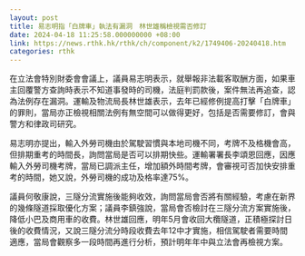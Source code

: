 ```yaml
---
layout: post
title: 易志明指「白牌車」執法有漏洞　林世雄稱檢視需否修訂
date: 2024-04-18 11:25:58.000000000 +08:00
link: https://news.rthk.hk/rthk/ch/component/k2/1749406-20240418.htm
categories: rthk
---
```


在立法會特別財委會會議上，議員易志明表示，就舉報非法載客取酬方面，如果車主回覆警方查詢時表示不知道事發時的司機，法庭判罰款後，案件無法再追查，認為法例存在漏洞。運輸及物流局長林世雄表示，去年已經修例提高打擊「白牌車」的罪則，當局亦正檢視相關法例有無空間可以做得更好，包括是否需要修訂，會與警方和律政司研究。

易志明亦提出，輸入外勞司機由於駕駛習慣與本地司機不同，考牌不及格機會高，但排期重考的時間長，詢問當局是否可以排期快些。運輸署署長李頌恩回應，因應輸入外勞司機考牌，當局已調派主任，增加額外時間考牌，會審視可否加快安排重考的時間，她又說，外勞司機的成功及格率達75%。

議員何敬康說，三隧分流實施後能夠收效，詢問當局會否將有關經驗，考慮在新界的幾條隧道採取優化方案；議員李鎮強說，當局會否檢討在三隧分流方案實施後，降低小巴及商用車的收費。林世雄回應，明年5月會收回大欖隧道，正積極探討日後的收費情況，又說三隧分流分時段收費去年12中才實施，相信駕駛者需要時間適應，當局會觀察多一段時間再進行分析，預計明年年中與立法會再檢視方案。
